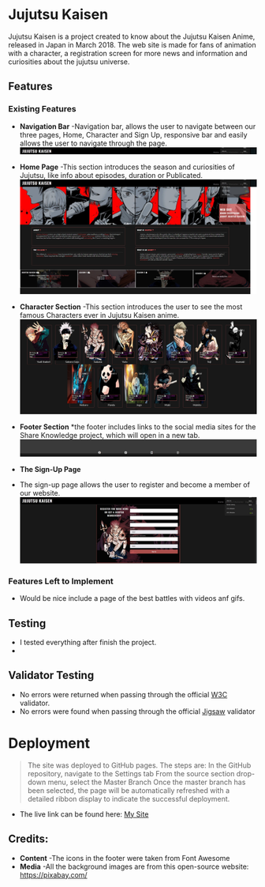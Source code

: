 # __Jujutsu Kaisen__

Jujutsu Kaisen is a project created to know about the Jujutsu Kaisen Anime, released in Japan in March 2018. The web site is made for fans of animation with a character, a registration screen for more news and information and curiosities about the jujutsu universe.

## Features

### Existing Features

- __Navigation Bar__
    -Navigation bar, allows the user to navigate between our three pages, Home, Character and Sign Up, responsive bar and easily allows the user to navigate through the page.
![Navigation Bar](assets/images/nav-bar-sample.jpg)

- __Home Page__
    -This section introduces the season and curiosities of Jujutsu, like info about episodes, duration or Publicated.
![Home Section](assets/images/home-sample.jpg)

- __Character Section__
    -This section introduces the user to see the most famous Characters ever in Jujutsu Kaisen anime.
![Character Section](assets/images/character-sample.jpg)

- __Footer Section__
    *the footer includes links to the social media sites for the Share Knowledge project, which will open in a new tab.
![Footer Section](assets/images/footer-sample.jpg)

- __The Sign-Up Page__
- The sign-up page allows the user to register and become a member of our website.
![Sign Up Section](assets/images/signup-sample.jpg)

### Features Left to Implement
-   Would be nice include a page of the best battles with videos anf gifs.


## Testing
-   I tested everything after finish the project.
-   

## Validator Testing
- No errors were returned when passing through the official [W3C](https://validator.w3.org/) validator.
- No errors were found when passing through the official [Jigsaw](https://jigsaw.w3.org/css-validator/) validator

# Deployment
> The site was deployed to GitHub pages. The steps are:
> In the GitHub repository, navigate to the Settings tab
> From the source section drop-down menu, select the Master Branch
> Once the master branch has been selected, the page will be automatically refreshed with a detailed ribbon display to indicate the successful deployment.

- The live link can be found here: [My Site](https://henriquezanini97.github.io/jujutsu-kaisen)

## Credits:
- __Content__ 
    -The icons in the footer were taken from Font Awesome
- __Media__
    -All the background images are from this open-source website: https://pixabay.com/
